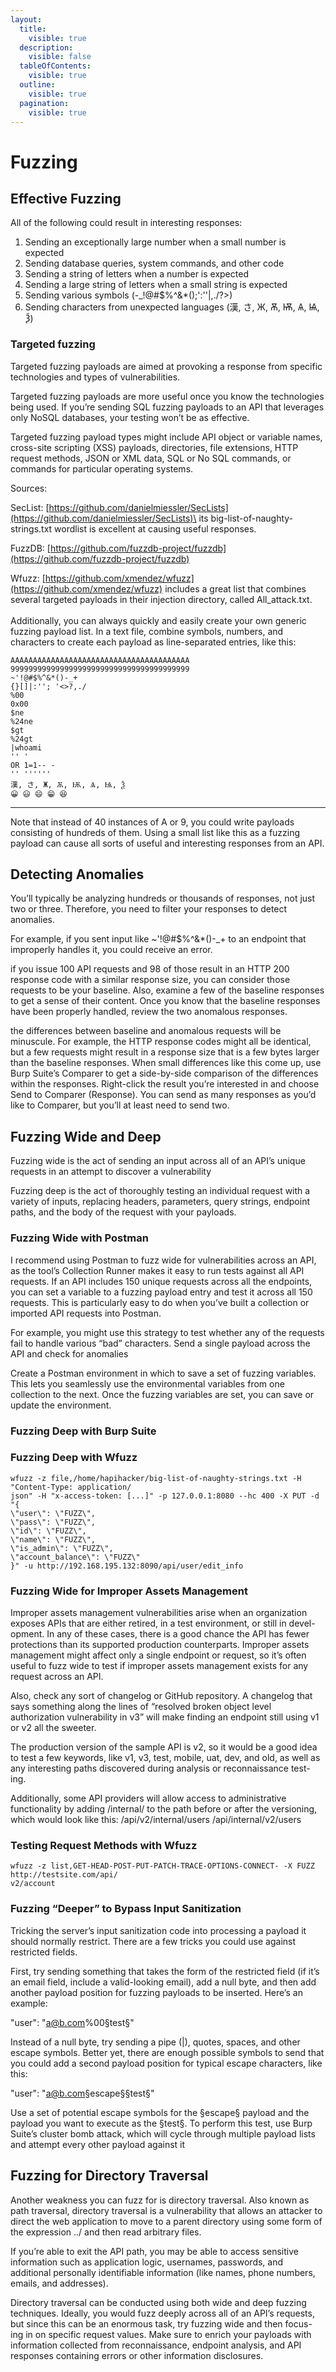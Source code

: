 ```yaml
---
layout:
  title:
    visible: true
  description:
    visible: false
  tableOfContents:
    visible: true
  outline:
    visible: true
  pagination:
    visible: true
---
```


# Fuzzing

## Effective Fuzzing

All of the following could result in interesting responses:&#x20;

1. Sending an exceptionally large number when a small number is expected
2. Sending database queries, system commands, and other code&#x20;
3. Sending a string of letters when a number is expected&#x20;
4. Sending a large string of letters when a small string is expected&#x20;
5. Sending various symbols (-\_!@#$%^&\*();':''|,./?>)&#x20;
6. Sending characters from unexpected languages (漢, さ, Ж, Ѫ, Ѭ, Ѧ, Ѩ, Ѯ)

### Targeted fuzzing

Targeted fuzzing payloads are aimed at provoking a response from specific technologies and types of vulnerabilities.

Targeted fuzzing payloads are more useful once you know the technologies being used. If you’re sending SQL fuzzing payloads to an API that leverages only NoSQL databases, your testing won’t be as effective.

Targeted fuzzing payload types might include API object or variable names, cross-site scripting (XSS) payloads, directories, file extensions, HTTP request methods, JSON or XML data, SQL or No SQL commands, or commands for particular operating systems.

Sources:&#x20;

SecList: [https://github.com/danielmiessler/SecLists](https://github.com/danielmiessler/SecLists)\
its big-list-of-naughty-strings.txt wordlist is excellent at causing useful responses.

FuzzDB: [https://github.com/fuzzdb-project/fuzzdb](https://github.com/fuzzdb-project/fuzzdb)

Wfuzz: [https://github.com/xmendez/wfuzz](https://github.com/xmendez/wfuzz) includes a great list that combines several targeted payloads in their injection directory, called All\_attack.txt.\
\
Additionally, you can always quickly and easily create your own generic fuzzing payload list. In a text file, combine symbols, numbers, and characters to create each payload as line-separated entries, like this:&#x20;

```
AAAAAAAAAAAAAAAAAAAAAAAAAAAAAAAAAAAAAAAA
9999999999999999999999999999999999999999
~'!@#$%^&*()-_+
{}[]|:''; '<>?,./
%00 
0x00 
$ne 
%24ne 
$gt 
%24gt 
|whoami
'' '
OR 1=1-- -
'' ''''''
漢, さ, Ж, Ѫ, Ѭ, Ѧ, Ѩ, Ѯ
😀 😃 😄 😁 😆 
```

***

Note that instead of 40 instances of A or 9, you could write payloads consisting of hundreds of them. Using a small list like this as a fuzzing payload can cause all sorts of useful and interesting responses from an API.

## Detecting Anomalies

You’ll typically be analyzing hundreds or thousands of responses, not just two or three. Therefore, you need to filter your responses to detect anomalies.

For example, if you sent input like \~'!@#$%^&\*()-\_+ to an endpoint that improperly handles it, you could receive an error.

if you issue 100 API requests and 98 of those result in an HTTP 200 response code with a similar response size, you can consider those requests to be your baseline. Also, examine a few of the baseline responses to get a sense of their content. Once you know that the baseline responses have been properly handled, review the two anomalous responses.

the differences between baseline and anomalous requests will be minuscule. For example, the HTTP response codes might all be identical, but a few requests might result in a response size that is a few bytes larger than the baseline responses. When small differences like this come up, use Burp Suite’s Comparer to get a side-by-side comparison of the differences within the responses. Right-click the result you’re interested in and choose Send to Comparer (Response). You can send as many responses as you’d like to Comparer, but you’ll at least need to send two.

## Fuzzing Wide and Deep

Fuzzing wide is the act of sending an input across all of an API’s unique requests in an attempt to discover a vulnerability

Fuzzing deep is the act of thoroughly testing an individual request with a variety of inputs, replacing headers, parameters, query strings, endpoint paths, and the body of the request with your payloads.

### Fuzzing Wide with Postman

I recommend using Postman to fuzz wide for vulnerabilities across an API, as the tool’s Collection Runner makes it easy to run tests against all API requests. If an API includes 150 unique requests across all the endpoints, you can set a variable to a fuzzing payload entry and test it across all 150 requests. This is particularly easy to do when you’ve built a collection or imported API requests into Postman.

For example, you might use this strategy to test whether any of the requests fail to handle various “bad” characters. Send a single payload across the API and check for anomalies

Create a Postman environment in which to save a set of fuzzing variables. This lets you seamlessly use the environmental variables from one collection to the next. Once the fuzzing variables are set, you can save or update the environment.

### Fuzzing Deep with Burp Suite

### Fuzzing Deep with Wfuzz



```
wfuzz -z file,/home/hapihacker/big-list-of-naughty-strings.txt -H "Content-Type: application/
json" -H "x-access-token: [...]" -p 127.0.0.1:8080 --hc 400 -X PUT -d "{
\"user\": \"FUZZ\",
\"pass\": \"FUZZ\",
\"id\": \"FUZZ\",
\"name\": \"FUZZ\",
\"is_admin\": \"FUZZ\",
\"account_balance\": \"FUZZ\"
}" -u http://192.168.195.132:8090/api/user/edit_info
```

### Fuzzing Wide for Improper Assets Management

Improper assets management vulnerabilities arise when an organization exposes APIs that are either retired, in a test environment, or still in devel- opment. In any of these cases, there is a good chance the API has fewer protections than its supported production counterparts. Improper assets management might affect only a single endpoint or request, so it’s often useful to fuzz wide to test if improper assets management exists for any request across an API.

Also, check any sort of changelog or GitHub repository. A changelog that says something along the lines of “resolved broken object level authorization vulnerability in v3” will make finding an endpoint still using v1 or v2 all the sweeter.

The production version of the sample API is v2, so it would be a good idea to test a few keywords, like v1, v3, test, mobile, uat, dev, and old, as well as any interesting paths discovered during analysis or reconnaissance test- ing.

Additionally, some API providers will allow access to administrative functionality by adding /internal/ to the path before or after the versioning, which would look like this: /api/v2/internal/users /api/internal/v2/users

### Testing Request Methods with Wfuzz

```
wfuzz -z list,GET-HEAD-POST-PUT-PATCH-TRACE-OPTIONS-CONNECT- -X FUZZ http://testsite.com/api/
v2/account
```

### Fuzzing “Deeper” to Bypass Input Sanitization

Tricking the server’s input sanitization code into processing a payload it should normally restrict. There are a few tricks you could use against restricted fields.

First, try sending something that takes the form of the restricted field (if it’s an email field, include a valid-looking email), add a null byte, and then add another payload position for fuzzing payloads to be inserted. Here’s an example:&#x20;

"user": "a@b.com%00§test§"&#x20;

Instead of a null byte, try sending a pipe (|), quotes, spaces, and other escape symbols. Better yet, there are enough possible symbols to send that you could add a second payload position for typical escape characters, like this:

"user": "a@b.com§escape§§test§"

Use a set of potential escape symbols for the §escape§ payload and the payload you want to execute as the §test§. To perform this test, use Burp Suite’s cluster bomb attack, which will cycle through multiple payload lists and attempt every other payload against it

## Fuzzing for Directory Traversal

Another weakness you can fuzz for is directory traversal. Also known as path traversal, directory traversal is a vulnerability that allows an attacker to direct the web application to move to a parent directory using some form of the expression ../ and then read arbitrary files.

If you’re able to exit the API path, you may be able to access sensitive information such as application logic, usernames, passwords, and additional personally identifiable information (like names, phone numbers, emails, and addresses).

Directory traversal can be conducted using both wide and deep fuzzing techniques. Ideally, you would fuzz deeply across all of an API’s requests, but since this can be an enormous task, try fuzzing wide and then focus- ing in on specific request values. Make sure to enrich your payloads with information collected from reconnaissance, endpoint analysis, and API responses containing errors or other information disclosures.
